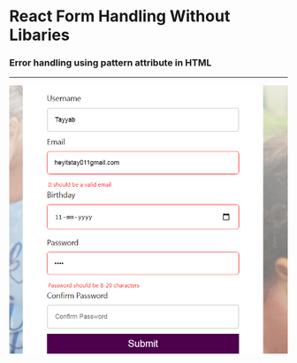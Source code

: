 #  React Form Handling Without Libaries

### Error handling using pattern attribute in HTML
----

![Project Screenshot - Form with five fields with email field and password field invalid](SS.png)
 